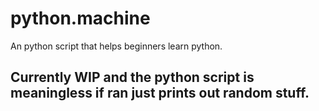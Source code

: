 # python.machine
An python script that helps beginners learn python.

## <inline> Currently WIP and the python script is meaningless if ran just prints out random stuff. <inline>